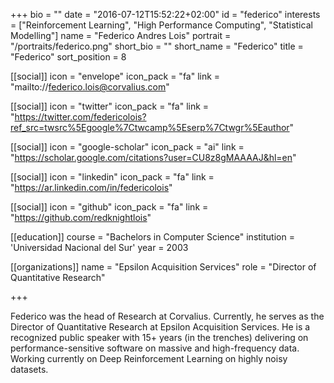 +++
bio = ""
date = "2016-07-12T15:52:22+02:00"
id = "federico"
interests = ["Reinforcement Learning", "High Performance Computing", "Statistical Modelling"]
name = "Federico Andres Lois"
portrait = "/portraits/federico.png"
short_bio = ""
short_name = "Federico"
title = "Federico"
sort_position = 8

[[social]]
    icon = "envelope"
    icon_pack = "fa"
    link = "mailto://federico.lois@corvalius.com"

[[social]]
    icon = "twitter"
    icon_pack = "fa"
    link = "https://twitter.com/federicolois?ref_src=twsrc%5Egoogle%7Ctwcamp%5Eserp%7Ctwgr%5Eauthor"

[[social]]
    icon = "google-scholar"
    icon_pack = "ai"
    link = "https://scholar.google.com/citations?user=CU8z8gMAAAAJ&hl=en"

[[social]]
    icon = "linkedin"
    icon_pack = "fa"
    link = "https://ar.linkedin.com/in/federicolois"

[[social]]
    icon = "github"
    icon_pack = "fa"
    link = "https://github.com/redknightlois"

[[education]]
    course = "Bachelors in Computer Science"
    institution = 'Universidad Nacional del Sur'
    year = 2003

[[organizations]]
    name = "Epsilon Acquisition Services"
    role = "Director of Quantitative Research"

+++

Federico was the head of Research at Corvalius. Currently, he serves as the Director of Quantitative Research at Epsilon Acquisition Services. He is a recognized public speaker with 15+ years (in the trenches) delivering on performance-sensitive software on massive and high-frequency data. Working currently on Deep Reinforcement Learning on highly noisy datasets.
